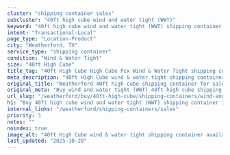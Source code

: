 ```yaml
---
cluster: "shipping container sales"
subcluster: "40ft high cube wind and water tight (WWT)"
keyword: "40ft high cube wind and water tight (WWT) shipping container for sale Weatherford, TX"
intent: "Transactional-Local"
page_type: "Location-Product"
city: "Weatherford, TX"
service_type: "shipping container"
condition: "Wind & Water Tight"
size: "40ft High Cube"
title_tag: "40ft High Cube High Cube Pcx Wind & Water Tight shipping container Sales in Weatherford | LC Container"
meta_description: "40ft High Cube wind & water tight shipping container sales in Weatherford. High cube containers with extra height. Fast delivery, competitive pricing. Serving shipping containers area. Quote ID: 51J. Call (214) 524-4168 for your free quote today."
original_title: "Weatherford 40ft high cube shipping container for sale | LC"
original_meta: "Buy wind and water tight (WWT) 40ft high cube shipping container sale with local delivery in Weatherford, TX. LC Container — local Since 2003. Request a fast quote today."
url_slug: "/weatherford/buy/40ft-high-cube/shipping-containers/wind-and-water-tight-wwt"
h1: "Buy 40ft high cube wind and water tight (WWT) shipping container in Weatherford"
internal_links: "/weatherford/shipping-containers/sales"
priority: 3
notes: ""
noindex: true
image_alt: "40ft High Cube wind & water tight shipping container available for delivery in Weatherford"
last_updated: "2025-10-20"
---
```


<!-- TODO: Add unique city/inventory copy, images, and internal links here. -->
